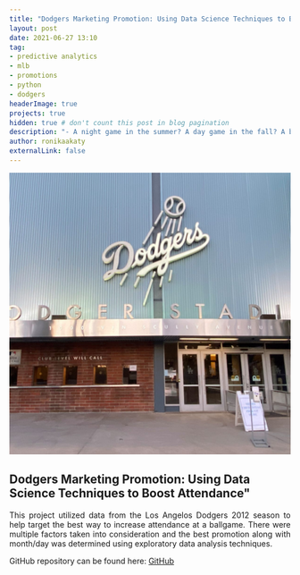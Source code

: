 ```yaml
---
title: "Dodgers Marketing Promotion: Using Data Science Techniques to Boost Attendance"
layout: post
date: 2021-06-27 13:10
tag: 
- predictive analytics
- mlb
- promotions
- python
- dodgers
headerImage: true
projects: true
hidden: true # don't count this post in blog pagination
description: "- A night game in the summer? A day game in the fall? A bobblehead? The goal of this project was to see which combination of time of year and item giveaway would lead to the biggest bump in attendance at a Dodger's game."
author: ronikaakaty
externalLink: false
---
```


![Screenshot](/assets/images/dodgers.jpg)

## Dodgers Marketing Promotion: Using Data Science Techniques to Boost Attendance"
<p align='justify'>This project utilized data from the Los Angelos Dodgers 2012 season to help target the best way to increase attendance at a ballgame. There were multiple factors taken into consideration and the best promotion along with month/day was determined using exploratory data analysis techniques.</p>

GitHub repository can be found here: [GitHub]( https://github.com/ronikaakaty/Projects/tree/main/Marketing%20Promotion)






